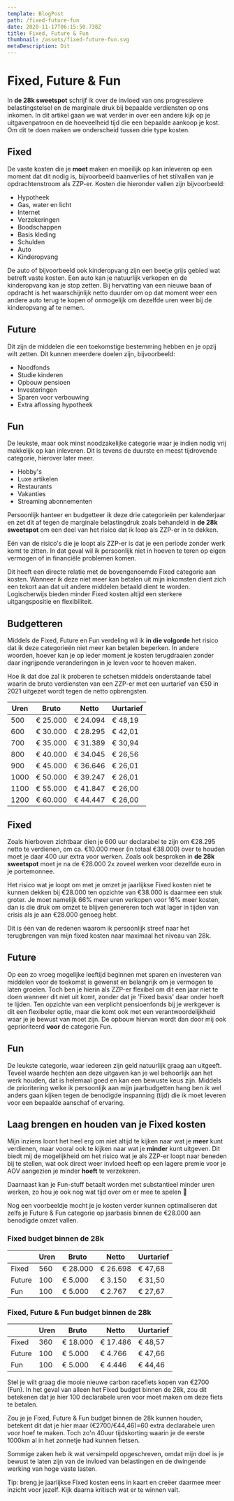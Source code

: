 ```yaml
---
template: BlogPost
path: /fixed-future-fun
date: 2020-11-17T06:15:50.738Z
title: Fixed, Future & Fun
thumbnail: /assets/fixed-future-fun.svg
metaDescription: Dit
---
```

# Fixed, Future & Fun

In **de 28k sweetspot** schrijf ik over de invloed van ons progressieve belastingstelsel en de marginale druk bij bepaalde verdiensten op ons inkomen. In dit artikel gaan we wat verder in over een andere kijk op je uitgavenpatroon en de hoeveelheid tijd die een bepaalde aankoop je kost. Om dit te doen maken we onderscheid tussen drie type kosten.

## Fixed

De vaste kosten die je **moet** maken en moeilijk op kan inleveren op een moment dat dit nodig is, bijvoorbeeld baanverlies of het stilvallen van je opdrachtenstroom als ZZP-er. Kosten die hieronder vallen zijn bijvoorbeeld:

- Hypotheek
- Gas, water en licht
- Internet
- Verzekeringen
- Boodschappen
- Basis kleding
- Schulden
- Auto
- Kinderopvang

De auto of bijvoorbeeld ook kinderopvang zijn een beetje grijs gebied wat betreft vaste kosten. Een auto kan je natuurlijk verkopen en de kinderopvang kan je stop zetten. Bij hervatting van een nieuwe baan of opdracht is het waarschijnlijk netto duurder om op dat moment weer een andere auto terug te kopen of onmogelijk om dezelfde uren weer bij de kinderopvang af te nemen.

## Future

Dit zijn de middelen die een toekomstige bestemming hebben en je opzij wilt zetten. Dit kunnen meerdere doelen zijn, bijvoorbeeld:

- Noodfonds
- Studie kinderen
- Opbouw pensioen
- Investeringen
- Sparen voor verbouwing
- Extra aflossing hypotheek

## Fun

De leukste, maar ook minst noodzakelijke categorie waar je indien nodig vrij makkelijk op kan inleveren. Dit is tevens de duurste en meest tijdrovende categorie, hierover later meer.

- Hobby's
- Luxe artikelen
- Restaurants
- Vakanties
- Streaming abonnementen

Persoonlijk hanteer en budgetteer ik deze drie categorieën per kalenderjaar en zet dit af tegen de marginale belastingdruk zoals behandeld in **de 28k sweetspot** om een deel van het risico dat ik loop als ZZP-er in te dekken.

Eén van de risico's die je loopt als ZZP-er is dat je een periode zonder werk komt te zitten. In dat geval wil ik persoonlijk niet in hoeven te teren op eigen vermogen of in financiële problemen komen.

Dit heeft een directe relatie met de bovengenoemde Fixed categorie aan kosten. Wanneer ik deze niet meer kan betalen uit mijn inkomsten dient zich een tekort aan dat uit andere middelen betaald dient te worden. Logischerwijs bieden minder Fixed kosten altijd een sterkere uitgangspositie en flexibiliteit.

## Budgetteren

Middels de Fixed, Future en Fun verdeling wil ik **in die volgorde** het risico dat ik deze categorieën niet meer kan betalen beperken. In andere woorden, hoever kan je op ieder moment je kosten terugdraaien zonder daar ingrijpende veranderingen in je leven voor te hoeven maken.

Hoe ik dat doe zal ik proberen te schetsen middels onderstaande tabel waarin de bruto verdiensten van een ZZP-er met een uurtarief van €50 in 2021 uitgezet wordt tegen de netto opbrengsten.

|   Uren  |   Bruto     |   Netto     |   Uurtarief  |
|---------|-------------|-------------|--------------|
|   500   |   € 25.000  |   € 24.094  |   € 48,19    |
|   600   |   € 30.000  |   € 28.295  |   € 42,01    |
|   700   |   € 35.000  |   € 31.389  |   € 30,94    |
|   800   |   € 40.000  |   € 34.045  |   € 26,56    |
|   900   |   € 45.000  |   € 36.646  |   € 26,01    |
|   1000  |   € 50.000  |   € 39.247  |   € 26,01    |
|   1100  |   € 55.000  |   € 41.847  |   € 26,00    |
|   1200  |   € 60.000  |   € 44.447  |   € 26,00    |

## Fixed

Zoals hierboven zichtbaar dien je 600 uur declarabel te zijn om €28.295 netto te verdienen, om ca. €10.000 meer (in totaal €38.000) over te houden moet je daar 400 uur extra voor werken. Zoals ook besproken in **de 28k sweetspot** moet je na de €28.000 2x zoveel werken voor dezelfde euro in je portemonnee.

Het risico wat je loopt om met je omzet je jaarlijkse Fixed kosten niet te kunnen dekken bij €28.000 ten opzichte van €38.000 is daarmee een stuk groter. Je moet namelijk 66% meer uren verkopen voor 16% meer kosten, dan is die druk om omzet te blijven genereren toch wat lager in tijden van crisis als je aan €28.000 genoeg hebt.

Dit is één van de redenen waarom ik persoonlijk streef naar het terugbrengen van mijn fixed kosten naar maximaal het niveau van 28k. 

## Future

Op een zo vroeg mogelijke leeftijd beginnen met sparen en investeren van middelen voor de toekomst is gewenst en belangrijk om je vermogen te laten groeien. Toch ben je hierin als ZZP-er flexibel om dit een jaar niet te doen wanneer dit niet uit komt, zonder dat je 'Fixed basis' daar onder hoeft te lijden. Ten opzichte van een verplicht pensioenfonds bij je werkgever is dit een flexibeler optie, maar die komt ook met een verantwoordelijkheid waar je je bewust van moet zijn. De opbouw hiervan wordt dan door mij ook geprioriteerd **voor** de categorie Fun.

## Fun

De leukste categorie, waar iedereen zijn geld natuurlijk graag aan uitgeeft. Teveel waarde hechten aan deze uitgaven kan je wel behoorlijk aan het werk houden, dat is helemaal goed en kan een bewuste keus zijn. Middels de prioritering welke ik persoonlijk aan mijn jaarbudgetten hang ben ik wel anders gaan kijken tegen de benodigde inspanning (tijd) die ik moet leveren voor een bepaalde aanschaf of ervaring.

## Laag brengen en houden van je Fixed kosten

Mijn inziens loont het heel erg om niet altijd te kijken naar wat je **meer** kunt verdienen, maar vooral ook te kijken naar wat je **minder** kunt uitgeven. Dit biedt mij de mogelijkheid om het risico wat je als ZZP-er loopt naar beneden bij te stellen, wat ook direct weer invloed heeft op een lagere premie voor je AOV aangezien je minder **hoeft** te verzekeren.

Daarnaast kan je Fun-stuff betaalt worden met substantieel minder uren werken, zo hou je ook nog wat tijd over om er mee te spelen 🙂

Nog een voorbeeldje mocht je je kosten verder kunnen optimaliseren dat zelfs je Future & Fun categorie op jaarbasis binnen de €28.000 aan benodigde omzet vallen.

### Fixed budget binnen de 28k

|           |   Uren  |   Bruto     |   Netto     |   Uurtarief  |
|-----------|---------|-------------|-------------|--------------|
|   Fixed   |   560   |   € 28.000  |   € 26.698  |   € 47,68    |
|   Future  |   100   |   € 5.000   |   € 3.150   |   € 31,50    |
|   Fun     |   100   |   € 5.000   |   € 2.767   |   € 27,67    |

### Fixed, Future & Fun budget binnen de 28k

|           |   Uren  |   Bruto     |   Netto     |   Uurtarief  |
|-----------|---------|-------------|-------------|--------------|
|   Fixed   |   360   |   € 18.000  |   € 17.486  |   € 48,57    |
|   Future  |   100   |   € 5.000   |   € 4.766   |   € 47,66    |
|   Fun     |   100   |   € 5.000   |   € 4.446   |   € 44,46    |

Stel je wilt graag die mooie nieuwe carbon racefiets kopen van €2700 (Fun). In het geval van alleen het Fixed budget binnen de 28k, zou dit betekenen dat je hier 100 declarabele uren voor moet maken om deze fiets te betalen.

Zou je je Fixed, Future & Fun budget binnen de 28k kunnen houden, betekent dit dat je hier maar (€2700/€44,46)=60 extra declarabele uren voor hoef te maken. Toch zo'n 40uur tijdskorting waarin je de eerste 1000km al in het zonnetje had kunnen fietsen.

Sommige zaken heb ik wat versimpeld opgeschreven, omdat mijn doel is je bewust te laten zijn van de invloed van belastingen en de dwingende werking van hoge vaste lasten.

Tip: breng je jaarlijkse Fixed kosten eens in kaart en creëer daarmee meer inzicht voor jezelf. Kijk daarna kritisch wat er te winnen valt.
